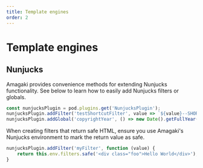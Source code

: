 ```yaml
---
title: Template engines
order: 2
---
```

# Template engines

## Nunjucks

Amagaki provides convenience methods for extending Nunjucks functionality. See
below to learn how to easily add Nunjucks filters or globals.

```javascript
const nunjucksPlugin = pod.plugins.get('NunjucksPlugin');
nunjucksPlugin.addFilter('testShortcutFilter', value => `${value}--SHORTCUT`);
nunjucksPlugin.addGlobal('copyrightYear', () => new Date().getFullYear());
```

When creating filters that return safe HTML, ensure you use Amagaki's Nunjucks
environment to mark the return value as safe.

```javascript
nunjucksPlugin.addFilter('myFilter', function (value) {
    return this.env.filters.safe('<div class="foo">Hello World</div>');
}
```